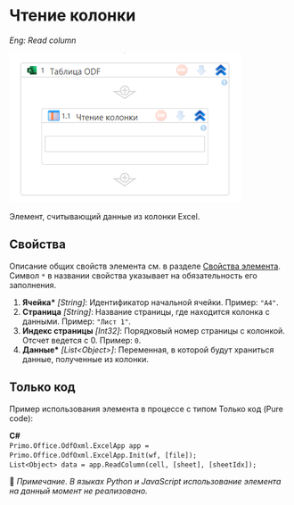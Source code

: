 # Чтение колонки

*Eng: Read column*

![](<../../../../.gitbook/assets1/read_colomn.png>)

Элемент, считывающий данные из колонки Excel. 

## Свойства
Описание общих свойств элемента см. в разделе [Свойства элемента](https://docs.primo-rpa.ru/primo-rpa/primo-studio/process/elements#svoistva-elementa).\
Символ `*` в названии свойства указывает на обязательность его заполнения.

1. **Ячейка\*** *[String]*: Идентификатор начальной ячейки. Пример: `"A4"`.
2. **Страница** *[String]*: Название страницы, где находится колонка с данными. Пример: `"Лист 1"`.
3. **Индекс страницы** *[Int32]*: Порядковый номер страницы с колонкой. Отсчет ведется с 0. Пример: `0`.
4. **Данные\*** *[List\<Object\>]*: Переменная, в которой будут храниться данные, полученные из колонки.

## Только код
Пример использования элемента в процессе с типом Только код (Pure code):  

**C#**  
`Primo.Office.OdfOxml.ExcelApp app = Primo.Office.OdfOxml.ExcelApp.Init(wf, [file]);`   
`List<Object> data = app.ReadColumn(cell, [sheet], [sheetIdx]);`

:small_orange_diamond: *Примечание. В языках Python и JavaScript использование элемента на данный момент не реализовано.*
